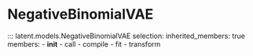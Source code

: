 # NegativeBinomialVAE

::: latent.models.NegativeBinomialVAE
    selection:
        inherited_members: true
        members:
            - __init__
            - call
            - compile
            - fit
            - transform
